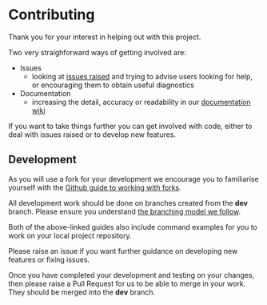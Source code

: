 # Contributing

Thank you for your interest in helping out with this project.

Two very straighforward ways of getting involved are:

* Issues
    * looking at [issues raised](https://github.com/ha-warmup/warmup/issues) and trying to advise users looking for help, or encouraging them to obtain useful diagnostics
* Documentation
    * increasing the detail, accuracy or readability in our [documentation wiki](https://github.com/ha-warmup/warmup/wiki)

If you want to take things further you can get involved with code, 
either to deal with issues raised or to develop new features. 

## Development

As you will use a fork for your development we encourage you to 
familiarise yourself with the [Github guide to working with forks](https://help.github.com/en/github/collaborating-with-issues-and-pull-requests/working-with-forks).
    
All development work should be done on branches created from the **dev** branch. 
Please ensure you understand [the branching model we follow](https://nvie.com/posts/a-successful-git-branching-model/).

Both of the above-linked guides also include command examples for you 
to work on your local project repository. 

Please raise an issue if you want further guidance on developing new features or fixing issues.

Once you have completed your development and testing on your changes, 
then please raise a Pull Request for us to be able to merge in your work. They should be merged into the **dev** branch.
